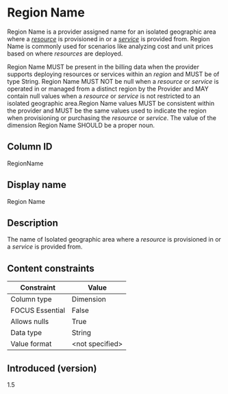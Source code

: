 # Region Name

Region Name is a provider assigned name for an isolated geographic area where a [*resource*](#glossary:resource) is provisioned in or a [*service*](#glossary:service) is provided from. Region Name is commonly used for scenarios like analyzing cost and unit prices based on where *resources* are deployed. 

Region Name MUST be present in the billing data when the provider supports deploying resources or services within an *region* and MUST be of type String. Region Name MUST NOT be null when a *resource* or *service* is operated in or managed from a distinct region by the Provider and MAY contain null values when a *resource* or *service* is not restricted to an isolated geographic area.Region Name values MUST be consistent within the provider and MUST be the same values used to indicate the region when provisioning or purchasing the *resource* or *service*. The value of the dimension Region Name SHOULD be a proper noun.

## Column ID

RegionName

## Display name

Region Name

## Description

The name of Isolated geographic area where a *resource* is provisioned in or a *service* is provided from.

## Content constraints

| Constraint      | Value           |
|-----------------|-----------------|
| Column type     | Dimension       |
| FOCUS Essential | False           |
| Allows nulls    | True            |
| Data type       | String          |
| Value format    | \<not specified> |

## Introduced (version)

1.5
